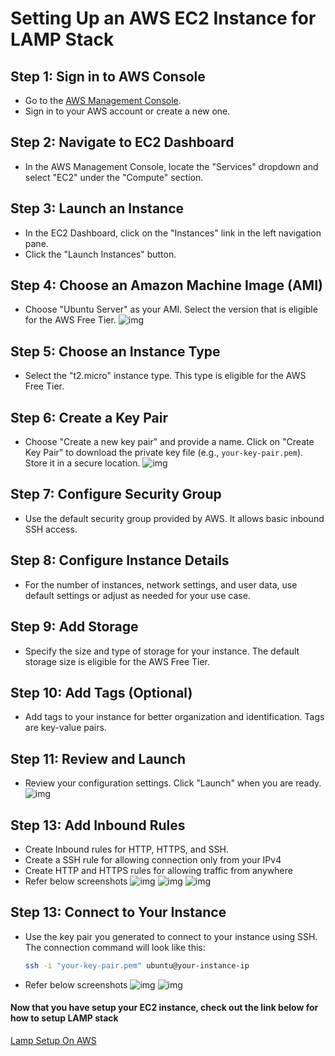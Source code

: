 # Setting Up an AWS EC2 Instance for LAMP Stack

## Step 1: Sign in to AWS Console

- Go to the [AWS Management Console](https://aws.amazon.com/console/).
- Sign in to your AWS account or create a new one.

## Step 2: Navigate to EC2 Dashboard

- In the AWS Management Console, locate the "Services" dropdown and select "EC2" under the "Compute" section.

## Step 3: Launch an Instance

- In the EC2 Dashboard, click on the "Instances" link in the left navigation pane.
- Click the "Launch Instances" button.

## Step 4: Choose an Amazon Machine Image (AMI)

- Choose "Ubuntu Server" as your AMI. Select the version that is eligible for the AWS Free Tier.
  ![img](/images/aws/1.png)

## Step 5: Choose an Instance Type

- Select the "t2.micro" instance type. This type is eligible for the AWS Free Tier.

## Step 6: Create a Key Pair

- Choose "Create a new key pair" and provide a name. Click on "Create Key Pair" to download the private key file (e.g., `your-key-pair.pem`). Store it in a secure location.
    ![img](/images/aws/2.png)


## Step 7: Configure Security Group

- Use the default security group provided by AWS. It allows basic inbound SSH access.

## Step 8: Configure Instance Details

- For the number of instances, network settings, and user data, use default settings or adjust as needed for your use case.

## Step 9: Add Storage

- Specify the size and type of storage for your instance. The default storage size is eligible for the AWS Free Tier.

## Step 10: Add Tags (Optional)

- Add tags to your instance for better organization and identification. Tags are key-value pairs.

## Step 11: Review and Launch

- Review your configuration settings. Click "Launch" when you are ready.
  ![img](/images/aws/3.png)

## Step 13: Add Inbound Rules
- Create Inbound rules for HTTP, HTTPS, and SSH.
- Create a SSH rule for allowing connection only from your IPv4
- Create HTTP and HTTPS rules for allowing traffic from anywhere
- Refer below screenshots
  ![img](/images/aws/6.png)
  ![img](/images/aws/7.png)
  ![img](/images/aws/8.png)


## Step 13: Connect to Your Instance

- Use the key pair you generated to connect to your instance using SSH. The connection command will look like this:

  ```bash
  ssh -i "your-key-pair.pem" ubuntu@your-instance-ip
  ```
- Refer below screenshots
  ![img](/images/aws/4.png)
  ![img](/images/cmd/1.png)

#### Now that you have setup your EC2 instance, check out the link below for how to setup LAMP stack
[Lamp Setup On AWS](/README.md)
  
